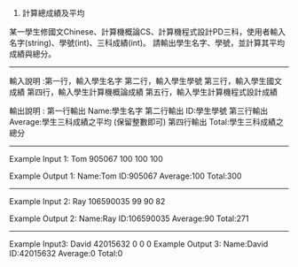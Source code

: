 1. 計算總成績及平均

某一學生修國文Chinese、計算機概論CS、計算機程式設計PD三科，使用者輸入名字(string)、學號(int)、三科成績(int)。 請輸出學生名字、學號，並計算其平均成績與總分。

---------------------------------------------------
輸入說明 :第一行，輸入學生名字
第二行，輸入學生學號
第三行，輸入學生國文成績
第四行，輸入學生計算機概論成績
第五行，輸入學生計算機程式設計成績

輸出說明 :
第一行輸出 Name:學生名字
第二行輸出 ID:學生學號
第三行輸出 Average:學生三科成績之平均 (保留整數即可)
第四行輸出 Total:學生三科成績之總分

---------------------------------------------------
Example Input 1:
Tom
905067
100
100
100

Example Output 1:
Name:Tom
ID:905067
Average:100
Total:300

-------------------------
Example Input 2:
Ray
106590035
99
90
82

Example Output 2:
Name:Ray
ID:106590035
Average:90
Total:271

-------------------------
Example Input3:
David
42015632
0
0
0
Example Output 3:
Name:David
ID:42015632
Average:0
Total:0
